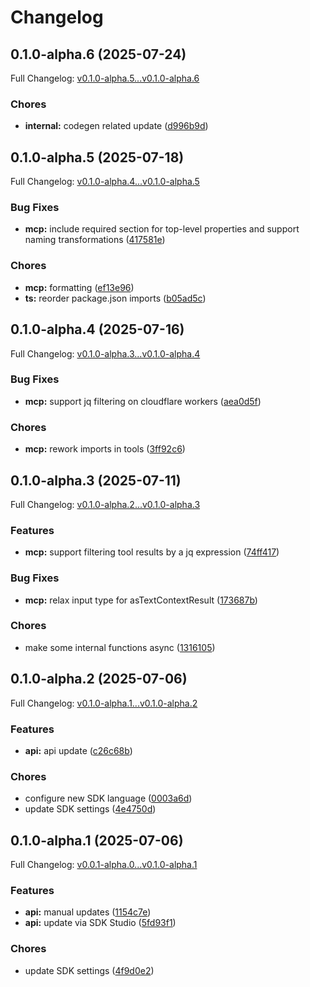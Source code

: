 # Changelog

## 0.1.0-alpha.6 (2025-07-24)

Full Changelog: [v0.1.0-alpha.5...v0.1.0-alpha.6](https://github.com/bluehive-health/bluehive-sdk-typescript/compare/v0.1.0-alpha.5...v0.1.0-alpha.6)

### Chores

* **internal:** codegen related update ([d996b9d](https://github.com/bluehive-health/bluehive-sdk-typescript/commit/d996b9db6bbb8511ab537e3e7627cdbb54cd8e49))

## 0.1.0-alpha.5 (2025-07-18)

Full Changelog: [v0.1.0-alpha.4...v0.1.0-alpha.5](https://github.com/bluehive-health/bluehive-sdk-typescript/compare/v0.1.0-alpha.4...v0.1.0-alpha.5)

### Bug Fixes

* **mcp:** include required section for top-level properties and support naming transformations ([417581e](https://github.com/bluehive-health/bluehive-sdk-typescript/commit/417581e122ff14031274c07fa35b94654d7d9daf))


### Chores

* **mcp:** formatting ([ef13e96](https://github.com/bluehive-health/bluehive-sdk-typescript/commit/ef13e96cecc4f3afec481509caf2e6b15346f40e))
* **ts:** reorder package.json imports ([b05ad5c](https://github.com/bluehive-health/bluehive-sdk-typescript/commit/b05ad5cde7802ad033df6697d498f0d14c589ec1))

## 0.1.0-alpha.4 (2025-07-16)

Full Changelog: [v0.1.0-alpha.3...v0.1.0-alpha.4](https://github.com/bluehive-health/bluehive-sdk-typescript/compare/v0.1.0-alpha.3...v0.1.0-alpha.4)

### Bug Fixes

* **mcp:** support jq filtering on cloudflare workers ([aea0d5f](https://github.com/bluehive-health/bluehive-sdk-typescript/commit/aea0d5ff703620b4771a4bf59b74f052f9fd3de1))


### Chores

* **mcp:** rework imports in tools ([3ff92c6](https://github.com/bluehive-health/bluehive-sdk-typescript/commit/3ff92c62e05ebf18879c5095ad91d9b07fe02adc))

## 0.1.0-alpha.3 (2025-07-11)

Full Changelog: [v0.1.0-alpha.2...v0.1.0-alpha.3](https://github.com/bluehive-health/bluehive-sdk-typescript/compare/v0.1.0-alpha.2...v0.1.0-alpha.3)

### Features

* **mcp:** support filtering tool results by a jq expression ([74ff417](https://github.com/bluehive-health/bluehive-sdk-typescript/commit/74ff417c46b8e53ec5f40f59b7663e17599c8fa4))


### Bug Fixes

* **mcp:** relax input type for asTextContextResult ([173687b](https://github.com/bluehive-health/bluehive-sdk-typescript/commit/173687bfb69addb5ee3090b831efe08d3d3a2e45))


### Chores

* make some internal functions async ([1316105](https://github.com/bluehive-health/bluehive-sdk-typescript/commit/1316105e21109fa0c467b992e1b8ed2f320a6f4e))

## 0.1.0-alpha.2 (2025-07-06)

Full Changelog: [v0.1.0-alpha.1...v0.1.0-alpha.2](https://github.com/bluehive-health/bluehive-sdk-typescript/compare/v0.1.0-alpha.1...v0.1.0-alpha.2)

### Features

* **api:** api update ([c26c68b](https://github.com/bluehive-health/bluehive-sdk-typescript/commit/c26c68be39348b4a28f25bf111300e3be2dfa0c4))


### Chores

* configure new SDK language ([0003a6d](https://github.com/bluehive-health/bluehive-sdk-typescript/commit/0003a6d5554d73c3b9de5e75762137b3e481d556))
* update SDK settings ([4e4750d](https://github.com/bluehive-health/bluehive-sdk-typescript/commit/4e4750da4af7924e80afd05b118bbf636af7718b))

## 0.1.0-alpha.1 (2025-07-06)

Full Changelog: [v0.0.1-alpha.0...v0.1.0-alpha.1](https://github.com/bluehive-health/bluehive-sdk-typescript/compare/v0.0.1-alpha.0...v0.1.0-alpha.1)

### Features

* **api:** manual updates ([1154c7e](https://github.com/bluehive-health/bluehive-sdk-typescript/commit/1154c7e3646c2c49c91ae512bd026ddd9add80cb))
* **api:** update via SDK Studio ([5fd93f1](https://github.com/bluehive-health/bluehive-sdk-typescript/commit/5fd93f10c4d6fa33737142148964f743ce066565))


### Chores

* update SDK settings ([4f9d0e2](https://github.com/bluehive-health/bluehive-sdk-typescript/commit/4f9d0e22f68d094b5de54228fc0bcef17d79113b))
